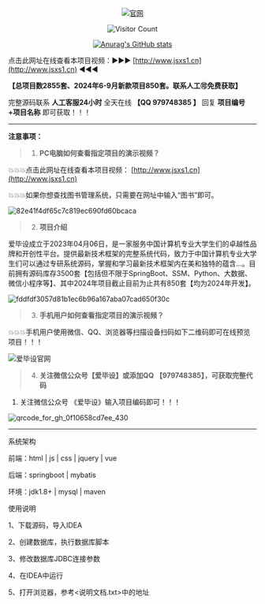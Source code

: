 <div id="title" align=center>







[![官网](https://img.shields.io/badge/%E5%AE%98%E7%BD%91-%E7%88%B1%E6%AF%95%E8%AE%BE%E5%AE%98%E7%BD%91-yello)](http://jsxs1.cn)

![Visitor Count](https://profile-counter.glitch.me/hjsdjko/count.svg)


[github-sub-title:img]: https://readme-typing-svg.herokuapp.com?font=Segoe+Script&center=true&lines=hjsdjko

[![Anurag's GitHub stats](https://github-readme-stats.vercel.app/api?username=hjsdjko&show_icons=true&theme=tokyonight)](http://jsxs1.cn)
</div>

点击此网址在线查看本项目视频：▶️▶️▶️ [http://www.jsxs1.cn](http://www.jsxs1.cn) ◀️◀️◀️

**【总项目数2855套、2024年6-9月新款项目850套。联系人工🉑免费获取】**

完整源码联系 **人工客服24小时** 全天在线 **【QQ 979748385 】** 回复 **项目编号+项目名称** 即可获取！！！

---

**注意事项：**

> 1. **PC电脑如何查看指定项目的演示视频？**

💥💥💥点击此网址在线查看本项目视频： [http://www.jsxs1.cn](http://www.jsxs1.cn)

💥💥💥如果你想查找图书管理系统，只需要在网址中输入“图书”即可。

![82e41f4df65c7c819ec690fd60bcaca](https://github.com/user-attachments/assets/e035d080-b35d-4137-8967-88d1b58ecaad)

 

> 2. **项目介绍**

爱毕设成立于2023年04月06日，是一家服务中国计算机专业大学生们的卓越性品牌和开创性平台。提供最新技术框架的完整系统代码，致力于中国计算机专业大学生们可以通过专研系统源码，掌握和学习最新技术框架内在美和独特的蕴含...。目前拥有源码库存3500套【包括但不限于SpringBoot、SSM、Python、大数据、微信小程序等】、其中2024年项目截止目前为止共有850套【均为2024年开发】。

![fddfdf3057d81b1ec6b96a167aba07cad650f30c](https://github.com/user-attachments/assets/62feaf4f-db93-461e-b81e-bb260fca7f70)

> 3. **手机用户如何查看指定项目的演示视频？**



💥💥💥手机用户使用微信、QQ、浏览器等扫描设备扫码如下二维码即可在线预览项目！！！

![爱毕设官网](https://github.com/user-attachments/assets/82fecfb3-127c-46fc-a5f6-516a4498fb26)



> 4. **关注微信公众号【爱毕设】或添加QQ 【979748385】，可获取完整代码**

1. 关注微信公众号 《爱毕设》输入项目编码即可！！！

![qrcode_for_gh_0f10658cd7ee_430](https://github.com/hjsdjko/onlyzaixianshangcheng/assets/120558513/edfc28fc-d9df-4e81-ac62-d02aa360e379)



---

系统架构

前端：html | js | css | jquery | vue

后端：springboot | mybatis

环境：jdk1.8+ | mysql | maven

使用说明

1、下载源码，导入IDEA

2、创建数据库，执行数据库脚本

3、修改数据库JDBC连接参数

4、在IDEA中运行

5、打开浏览器，参考<说明文档.txt>中的地址
